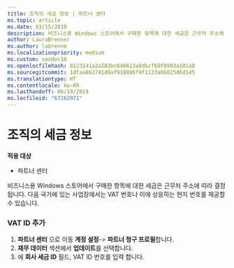 ```yaml
---
title: 조직의 세금 정보 | 파트너 센터
ms.topic: article
ms.date: 03/15/2019
description: 비즈니스용 Windows 스토어에서 구매한 항목에 대한 세금은 근무처 주소에 따라 결정됩니다. 다음 국가에 있는 사업장에서는 VAT 번호나 이에 상응하는 현지 번호를 제공할 수 있습니다.
author: LauraBrenner
ms.author: labrenne
ms.localizationpriority: medium
ms.custom: seodec18
ms.openlocfilehash: 8123141a2a283bc646613a0dbcf69f8903a101a8
ms.sourcegitcommit: 1dfaa862741d9af918886f9f1133a0602546d145
ms.translationtype: HT
ms.contentlocale: ko-KR
ms.lasthandoff: 06/19/2019
ms.locfileid: "67262971"
---
```

# <a name="organization-tax-information"></a>조직의 세금 정보

**적용 대상**

-  파트너 센터

비즈니스용 Windows 스토어에서 구매한 항목에 대한 세금은 근무처 주소에 따라 결정됩니다. 다음 국가에 있는 사업장에서는 VAT 번호나 이에 상응하는 현지 번호를 제공할 수 있습니다.

### <a name="add-your-vat-id"></a>VAT ID 추가

1.  **파트너 센터** 으로 이동 **계정 설정**-> **파트너 청구 프로필**합니다.
2.  **재무 데이터** 섹션에서 **업데이트**를 선택합니다.
3.  에 **회사 세금 ID** 필드, VAT ID 번호를 입력 합니다.



 



